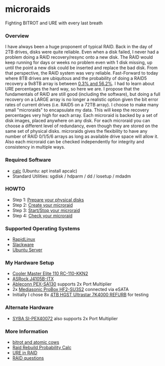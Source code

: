 # microraids
Fighting BITROT and URE with every last breath

### Overview
I have always been a huge proponent of typical RAID. 
Back in the day of 2TB drives, disks were quite reliable. 
Even when a disk failed, I never had a problem doing a RAID recovery/resync onto a new disk. 
The RAID would keep running for days or weeks no problem even with 1 disk missing, 
up until the point a new disk could be inserted and replace the bad disk. 
From that perspective, the RAID system was very reliable. 
Fast-Forward to today where 8TB drives are ubiquitous and the probability 
of doing a RAID5 recovery a 9x8TB array is between [0.3% and 56.2%](http://www.raid-failure.com/raid5-failure.aspx). 
I had to learn about URE percentages the hard way, so here we are. 
I propose that the fundamentals of RAID are still good (including the software), 
but doing a full recovery on a LARGE array is no longer a realistic option 
given the bit error rates of current drives (i.e. RAID5 on a 72TB array). 
I choose to make many small "microraids" to encapsulate my data. 
This will keep the recovery percentages very high for each array. 
Each microraid is backed by a set of disk images, placed anywhere on any disk. 
For each microraid you can choose a different level of redundancy, 
even though they are stored on the same set of physical disks. 
microraids gives the flexibility to have any number of RAID 0/1/5/6 arrays as long as available drive space will allow it. 
Also each microraid can be checked independently for integrity and consistency in multiple ways. 

### Required Software
* [calc](https://sourceforge.net/projects/calc/) (Ubuntu: apt install apcalc)
* Standard Utilities: sgdisk / hdparm / dd / losetup / mdadm

### HOWTO
* Step 1: [Prepare your physical disks](https://github.com/Fullaxx/microraids/blob/master/PREPARE_EXAMPLE.md)
* Step 2: [Create your microraid](https://github.com/Fullaxx/microraids/blob/master/CREATE_EXAMPLE.md)
* Step 3: [Start/Stop your microraid](https://github.com/Fullaxx/microraids/blob/master/STOP_START_EXAMPLE.md)
* Step 4: [Check your microraid](https://github.com/Fullaxx/microraids/blob/master/CHECK_EXAMPLE.md)

### Supported Operating Systems
* [RapidLinux](https://github.com/Fullaxx/RapidLinux)
* [Slackware](http://www.slackware.com/)
* [Ubuntu Server](https://ubuntu.com/)

### My Hardware Setup
* [Cooler Master Elite 110 RC-110-KKN2](https://www.amazon.com/dp/B00ID2FBU6)
* [ASRock J4105B-ITX](https://www.asrock.com/mb/Intel/J4105B-ITX/index.us.asp)
* [Ableconn PEX-SA130](https://www.amazon.com/dp/B07595M2MK) supports 2x Port Multiplier
* 2x [Mediasonic ProBox HF2-SU3S2](https://www.amazon.com/dp/B003X26VV4) connected via eSATA
* Initially I chose 8x [4TB HGST Ultrastar 7K4000 REFURB](https://www.amazon.com/dp/B0856WZT3B/) for testing

### Alternate Hardware
* [SYBA SI-PEX40072](https://www.sybausa.com/index.php?route=product/product&product_id=155) also supports 2x Port Multiplier

### More Information
* [bitrot and atomic cows](https://arstechnica.com/information-technology/2014/01/bitrot-and-atomic-cows-inside-next-gen-filesystems/)
* [Raid Rebuild Probability Calc](http://www.raid-failure.com/raid5-failure.aspx)
* [URE in RAID](http://www.raidtips.com/raid5-ure.aspx)
* [RAID questions](https://superuser.com/questions/1288587/btrfs-raid5-or-raid6-for-data-storage)
